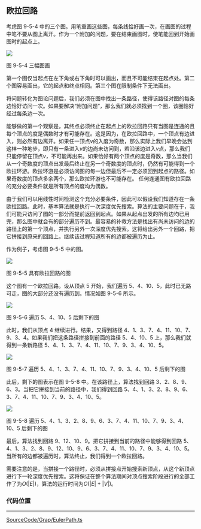<!-- @format -->

## 欧拉回路

考虑图 9-5-4 中的三个图。用笔重画这些图，每条线恰好画一次，在画图的过程中笔不要从图上离开。作为一个附加的问题，要在结束画图时，使笔能回到开始画图时的起点上。

<image src="../../../../Assets/Images/ch9/9-5-4.png"/>

图 9-5-4 三幅图画

第一个图仅当起点在左下角或右下角时可以画出，而且不可能结束在起点处。第二个图容易画出，它的起点和终点相同。第三个图在限制条件下无法画出。

将问题转化为图论问题后，我们必须在图中找出一条路径，使得该路径对图的每条边恰好访问一次。如果要解决“附加问题”，那么我们就必须找到一个圈，该圈恰好经过每条边一次。

能够做的第一个观察是，其终点必须终止在起点上的欧拉回路只有当图是连通的且每个顶点的度是偶数时才有可能存在。这是因为，在欧拉回路中，一个顶点有边进入，则必然有边离开。如果任一顶点$v$的入度为奇数，那么实际上我们早晚会达到这样一种地步，即只有一条进入$v$的边尚未访问到，若沿该边进入$v$点，那么我们只能停留在顶点$v$，不可能再出来。如果恰好有两个顶点的度是奇数，那么当我们从一个奇数度的顶点出发最后终止在另一个奇数度的顶点时，仍然有可能得到一个欧拉环游。欧拉环游是必须访问图的每一边但最后不一定必须回到起点的路径。如果奇数度的顶点多余两个，那么欧拉环游也不可能存在。
任何连通图有欧拉回路的充分必要条件就是所有顶点的度均为偶数。

由于我们可以用线性时间检测这个充分必要条件，因此可以假设我们知道存在一条欧拉回路。此时，基本算法就是执行一次深度优先搜索。算法的主要问题在于，我们可能只访问了图的一部分而提前返回到起点。如果从起点出发的所有边均已用完，那么图中就会有的部分遍历不到。最容易的补救方法是找出有尚未访问的边的路径上的第一个顶点，并执行另外一次深度优先搜索。这将给出另外一个回路，把它拼接到原来的回路上。继续该过程知道所有的边都被遍历为止。

作为例子，考虑图 9-5-5 中的图。

<image src="../../../../Assets/Images/ch9/9-5-5.png"/>

图 9-5-5 具有欧拉回路的图

这个图有一个欧拉回路。设从顶点 5 开始，我们遍历 5、4、10、5，此时已无路可走，图的大部分还没有遍历到。情况如图 9-5-6 所示。

<image src="../../../../Assets/Images/ch9/9-5-6.png"/>

图 9-5-6 遍历 5、4、10、5 后剩下的图

此时，我们从顶点 4 继续进行。结果，又得到路径 4、1、3、7、4、11、10、7、9、3、4。如果我们把这条路径拼接到前面的路径 5、4、10、5 上，那么我们就得到一条新路径 5、4、1、3、7、4、11、10、7、9、3、4、10、5。

<image src="../../../../Assets/Images/ch9/9-5-7.png"/>

图 9-5-7 遍历 5、4、1、3、7、4、11、10、7、9、3、4、10、5 后剩下的图

此后，剩下的图表示在图 9-5-8 中。在该路径上，算法找到回路 3、2、8、9、6、3。当把它拼接到当前的路径中，我们得到回路 5、4、1、3、2、8、9、6、3、7、4、11、10、7、9、3、4、10、5。

<image src="../../../../Assets/Images/ch9/9-5-8.png"/>

图 9-5-8 遍历 5、4、1、3、2、8、9、6、3、7、4、11、10、7、9、3、4、10、5 后剩下的图

最后，算法找到回路 9、12、10、9。把它拼接到当前的路径中能够得到回路 5、4、1、3、2、8、9、12、10、9、6、3、7、4、11、10、7、9、3、4、10、5。当所有的边都被遍历时，算法终止，我们得到一个欧拉回路。

需要注意的是，当拼接一个路径时，必须从拼接点开始搜索新顶点，从这个新顶点进行下一轮深度优先搜索。这将保证在整个算法期间对顶点搜索阶段进行的全部工作了为$O(|E|)$，算法的运行时间为$O(|E|+|V|)$。

### 代码位置

---

[SourceCode/Grap/EulerPath.ts](../../../../SourceCode/Graph/EulerPath.ts)
